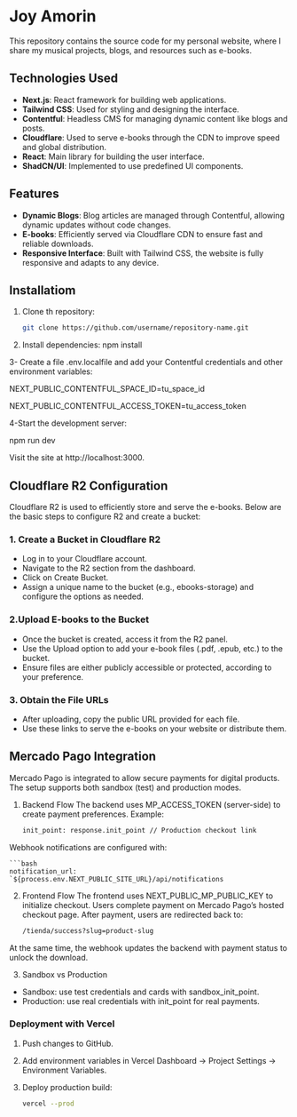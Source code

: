 # Joy Amorin

This repository contains the source code for my personal website, where I share my musical projects, blogs, and resources such as e-books.

## Technologies Used
- **Next.js**: React framework for building web applications.
- **Tailwind CSS**: Used for styling and designing the interface.
- **Contentful**: Headless CMS for managing dynamic content like blogs and posts.
- **Cloudflare**: Used to serve e-books through the CDN to improve speed and global distribution.
- **React**: Main library for building the user interface.
- **ShadCN/UI**: Implemented to use predefined UI components.
  
## Features
- **Dynamic Blogs**: Blog articles are managed through Contentful, allowing dynamic updates without code changes.
- **E-books**: Efficiently served via Cloudflare CDN to ensure fast and reliable downloads.
- **Responsive Interface**: Built with Tailwind CSS, the website is fully responsive and adapts to any device.
  
## Installatiom

1. Clone th repository:
   ```bash
   git clone https://github.com/username/repository-name.git

2. Install dependencies:
npm install

3- Create a file .env.localfile and add your Contentful credentials and other environment variables:

NEXT_PUBLIC_CONTENTFUL_SPACE_ID=tu_space_id

NEXT_PUBLIC_CONTENTFUL_ACCESS_TOKEN=tu_access_token


4-Start the development server:

npm run dev


Visit the site at http://localhost:3000.

## Cloudflare R2 Configuration

Cloudflare R2 is used to efficiently store and serve the e-books. Below are the basic steps to configure R2 and create a bucket:

### 1. Create a Bucket in Cloudflare R2

- Log in to your Cloudflare account.
- Navigate to the R2 section from the dashboard.
- Click on Create Bucket.
- Assign a unique name to the bucket (e.g., ebooks-storage) and configure the options as needed.
  
### 2.Upload E-books to the Bucket

- Once the bucket is created, access it from the R2 panel.
- Use the Upload option to add your e-book files (.pdf, .epub, etc.) to the bucket.
- Ensure files are either publicly accessible or protected, according to your preference.

### 3. Obtain the File URLs

- After uploading, copy the public URL provided for each file.
- Use these links to serve the e-books on your website or distribute them.

## Mercado Pago Integration

Mercado Pago is integrated to allow secure payments for digital products. The setup supports both sandbox (test) and production modes.
1. Backend Flow
The backend uses MP_ACCESS_TOKEN (server-side) to create payment preferences.
Example:
   ```bash
   init_point: response.init_point // Production checkout link

Webhook notifications are configured with:

    ```bash
    notification_url: `${process.env.NEXT_PUBLIC_SITE_URL}/api/notifications

2. Frontend Flow
The frontend uses NEXT_PUBLIC_MP_PUBLIC_KEY to initialize checkout.
Users complete payment on Mercado Pago’s hosted checkout page.
After payment, users are redirected back to:
   ```bash
   /tienda/success?slug=product-slug

At the same time, the webhook updates the backend with payment status to unlock the download.

3. Sandbox vs Production
- Sandbox: use test credentials and cards with sandbox_init_point.
- Production: use real credentials with init_point for real payments.

### Deployment with Vercel

1. Push changes to GitHub.
2. Add environment variables in Vercel Dashboard → Project Settings → Environment Variables.
3. Deploy production build:

   ```bash
   vercel --prod
